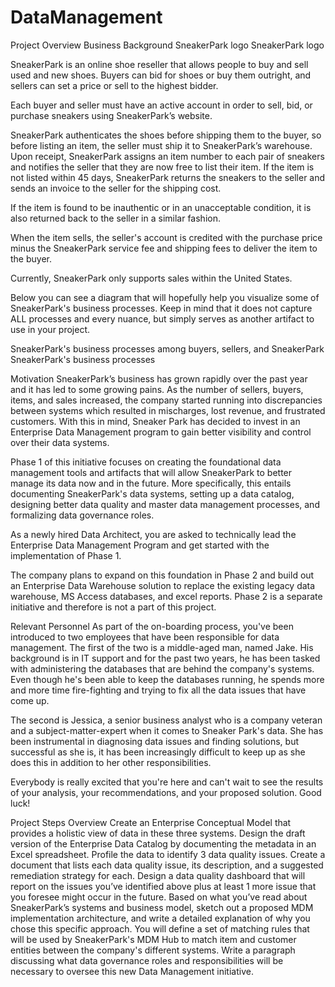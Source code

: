 # DataManagement
Project Overview
Business Background
SneakerPark logo
SneakerPark logo

SneakerPark is an online shoe reseller that allows people to buy and sell used and new shoes. Buyers can bid for shoes or buy them outright, and sellers can set a price or sell to the highest bidder.

Each buyer and seller must have an active account in order to sell, bid, or purchase sneakers using SneakerPark’s website.

SneakerPark authenticates the shoes before shipping them to the buyer, so before listing an item, the seller must ship it to SneakerPark’s warehouse. Upon receipt, SneakerPark assigns an item number to each pair of sneakers and notifies the seller that they are now free to list their item. If the item is not listed within 45 days, SneakerPark returns the sneakers to the seller and sends an invoice to the seller for the shipping cost.

If the item is found to be inauthentic or in an unacceptable condition, it is also returned back to the seller in a similar fashion.

When the item sells, the seller's account is credited with the purchase price minus the SneakerPark service fee and shipping fees to deliver the item to the buyer.

Currently, SneakerPark only supports sales within the United States.

Below you can see a diagram that will hopefully help you visualize some of SneakerPark's business processes. Keep in mind that it does not capture ALL processes and every nuance, but simply serves as another artifact to use in your project.

SneakerPark's business processes among buyers, sellers, and SneakerPark
SneakerPark's business processes

Motivation
SneakerPark’s business has grown rapidly over the past year and it has led to some growing pains. As the number of sellers, buyers, items, and sales increased, the company started running into discrepancies between systems which resulted in mischarges, lost revenue, and frustrated customers. With this in mind, Sneaker Park has decided to invest in an Enterprise Data Management program to gain better visibility and control over their data systems.

Phase 1 of this initiative focuses on creating the foundational data management tools and artifacts that will allow SneakerPark to better manage its data now and in the future. More specifically, this entails documenting SneakerPark's data systems, setting up a data catalog, designing better data quality and master data management processes, and formalizing data governance roles.

As a newly hired Data Architect, you are asked to technically lead the Enterprise Data Management Program and get started with the implementation of Phase 1.

The company plans to expand on this foundation in Phase 2 and build out an Enterprise Data Warehouse solution to replace the existing legacy data warehouse, MS Access databases, and excel reports. Phase 2 is a separate initiative and therefore is not a part of this project.

Relevant Personnel
As part of the on-boarding process, you've been introduced to two employees that have been responsible for data management. The first of the two is a middle-aged man, named Jake. His background is in IT support and for the past two years, he has been tasked with administering the databases that are behind the company's systems. Even though he's been able to keep the databases running, he spends more and more time fire-fighting and trying to fix all the data issues that have come up.

The second is Jessica, a senior business analyst who is a company veteran and a subject-matter-expert when it comes to Sneaker Park's data. She has been instrumental in diagnosing data issues and finding solutions, but successful as she is, it has been increasingly difficult to keep up as she does this in addition to her other responsibilities.

Everybody is really excited that you're here and can't wait to see the results of your analysis, your recommendations, and your proposed solution. Good luck!

Project Steps Overview
Create an Enterprise Conceptual Model that provides a holistic view of data in these three systems.
Design the draft version of the Enterprise Data Catalog by documenting the metadata in an Excel spreadsheet.
Profile the data to identify 3 data quality issues. Create a document that lists each data quality issue, its description, and a suggested remediation strategy for each.
Design a data quality dashboard that will report on the issues you’ve identified above plus at least 1 more issue that you foresee might occur in the future.
Based on what you’ve read about SneakerPark’s systems and business model, sketch out a proposed MDM implementation architecture, and write a detailed explanation of why you chose this specific approach.
You will define a set of matching rules that will be used by SneakerPark's MDM Hub to match item and customer entities between the company's different systems.
Write a paragraph discussing what data governance roles and responsibilities will be necessary to oversee this new Data Management initiative.
